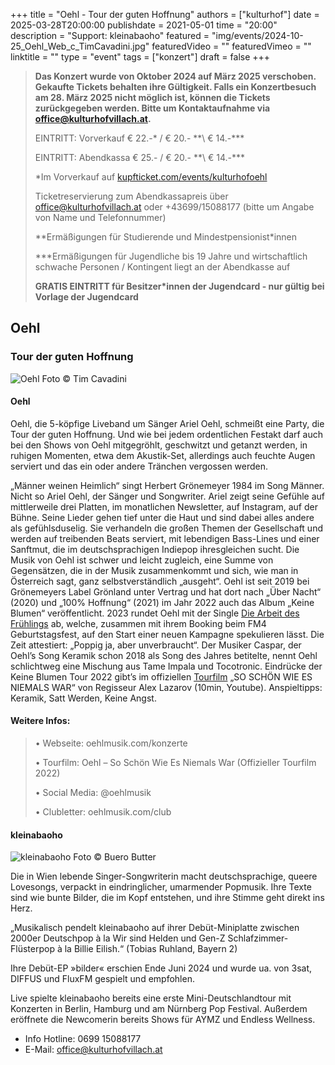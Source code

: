 +++
title = "Oehl - Tour der guten Hoffnung"
authors = ["kulturhof"]
date = 2025-03-28T20:00:00
publishdate = 2021-05-01
time = "20:00"
description = "Support: kleinabaoho"
featured = "img/events/2024-10-25_Oehl_Web_c_TimCavadini.jpg"
featuredVideo = ""
featuredVimeo = ""
linktitle = ""
type = "event"
tags = ["konzert"]
draft = false
+++

> **Das Konzert wurde von Oktober 2024 auf März 2025 verschoben. Gekaufte Tickets behalten ihre Gültigkeit. Falls ein Konzertbesuch am 28. März 2025 nicht möglich ist, können die Tickets zurückgegeben werden. Bitte um Kontaktaufnahme via office@kulturhofvillach.at.**
>
>EINTRITT: Vorverkauf € 22.-\* / € 20.- *\*\ € 14.-\*\*\*
> 
> EINTRITT: Abendkassa € 25.- / € 20.- *\*\ € 14.-\*\*\*
>
> \*Im Vorverkauf auf [kupfticket.com/events/kulturhofoehl](https://kupfticket.com/events/kulturhofoehl)
>
> Ticketreservierung zum Abendkassapreis über office@kulturhofvillach.at oder +43699/15088177 (bitte um Angabe von Name und Telefonnummer) 
> 
> \*\*Ermäßigungen für Studierende und Mindestpensionist\*innen
> 
> \*\*\*Ermäßigungen für Jugendliche bis 19 Jahre und wirtschaftlich schwache Personen / Kontingent liegt an der Abendkasse auf
> 
> **GRATIS EINTRITT für Besitzer\*innen der Jugendcard - nur gültig bei Vorlage der Jugendcard**



## Oehl
### Tour der guten Hoffnung

![Oehl](/img/events/2025-03-28_OehlTour.jpg)
Foto © Tim Cavadini

#### Oehl
Oehl, die 5-köpfige Liveband um Sänger Ariel Oehl, schmeißt eine Party, die Tour der guten Hoffnung. Und wie bei jedem ordentlichen Festakt darf auch bei den Shows von Oehl mitgegröhlt, geschwitzt und getanzt werden, in ruhigen Momenten, etwa dem Akustik-Set, allerdings auch feuchte Augen serviert und das ein oder andere Tränchen vergossen werden. 

„Männer weinen Heimlich“ singt Herbert Grönemeyer 1984 im Song Männer. Nicht so Ariel Oehl, der Sänger und Songwriter. Ariel zeigt seine Gefühle auf mittlerweile drei Platten, im monatlichen Newsletter, auf Instagram, auf der Bühne. Seine Lieder gehen tief unter die Haut und sind dabei alles andere als gefühlsduselig. Sie verhandeln die großen Themen der Gesellschaft und werden auf treibenden Beats serviert, mit lebendigen Bass-Lines und einer Sanftmut, die im deutschsprachigen Indiepop ihresgleichen sucht. Die Musik von Oehl ist schwer und leicht zugleich, eine Summe von Gegensätzen, die in der Musik zusammenkommt und sich, wie man in Österreich sagt, ganz selbstverständlich „ausgeht“. Oehl ist seit 2019 bei Grönemeyers Label Grönland unter Vertrag und hat dort nach „Über Nacht“ (2020) und „100% Hoffnung“ (2021) im Jahr 2022 auch das Album „Keine Blumen“ veröffentlicht. 2023 rundet Oehl mit der Single [Die Arbeit des Frühlings](https://open.spotify.com/track/1NADbFJjocLsKek3NQsvmp?si=b4dfca12c2e44612) ab, welche, zusammen mit ihrem Booking beim FM4 Geburtstagsfest, auf den Start einer neuen Kampagne spekulieren lässt. Die Zeit attestiert: „Poppig ja, aber unverbraucht“. Der Musiker Caspar, der Oehl’s Song Keramik schon 2018 als Song des Jahres betitelte, nennt Oehl schlichtweg eine Mischung aus Tame Impala und Tocotronic. Eindrücke der Keine Blumen Tour 2022 gibt’s im offiziellen [Tourfilm](https://www.youtube.com/watch?v=pKtrf15V_7o) „SO SCHÖN WIE ES NIEMALS WAR“ von Regisseur Alex Lazarov (10min, Youtube). Anspieltipps: Keramik, Satt Werden, Keine Angst.

#### Weitere Infos:
>
>• Webseite: oehlmusik.com/konzerte
>
>• Tourfilm: Oehl – So Schön Wie Es Niemals War (Offizieller Tourfilm 2022)
>
>• Social Media: @oehlmusik
>
>• Clubletter: oehlmusik.com/club

#### kleinabaoho
![kleinabaoho](/img/events/2025-03-28_kleinabaoho_c_BueroButter.jpg)
Foto © Buero Butter

Die in Wien lebende Singer-Songwriterin macht deutschsprachige, queere Lovesongs, verpackt in eindringlicher, umarmender Popmusik. Ihre Texte sind wie bunte Bilder, die im Kopf entstehen, und ihre Stimme geht direkt ins Herz.

„Musikalisch pendelt kleinabaoho auf ihrer Debüt-Miniplatte zwischen 2000er Deutschpop à la Wir sind Helden und Gen-Z Schlafzimmer-Flüsterpop à la Billie Eilish.“ (Tobias Ruhland, Bayern 2)

Ihre Debüt-EP »bilder« erschien Ende Juni 2024 und wurde ua. von 3sat, DIFFUS und FluxFM gespielt und empfohlen.

Live spielte kleinabaoho bereits eine erste Mini-Deutschlandtour mit Konzerten in Berlin, Hamburg und am Nürnberg Pop Festival. Außerdem eröffnete die Newcomerin bereits Shows für AYMZ und Endless Wellness.


- Info Hotline: 0699 15088177 
- E-Mail: office@kulturhofvillach.at


